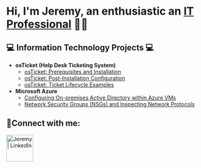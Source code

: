 <h1>Hi, I'm Jeremy, an enthusiastic an <a href="https://linkedin.com/in/jeremyhilltech">IT Professional</a> 👨‍💻</h1>

<h2>💻 Information Technology Projects 💻</h2>

- <b>osTicket (Help Desk Ticketing System)</b>
  - [osTicket: Prerequisites and Installation](https://github.com/jeremyhilltech/osticket-prereqs)
  - [osTicket: Post-Installation Configuration](https://github.com/jeremyhilltech/post-install-config)
  - [osTicket: Ticket Lifecycle Examples](https://github.com/jeremyhilltech/ticket-lifecycle)
- <b>Microsoft Azure</b>
  - [Configuring On-premises Active Directory within Azure VMs](https://github.com/jeremyhilltech/configure-ad)
  - [Network Security Groups (NSGs) and Inspecting Network Protocols](https://github.com/jeremyhilltech/azure-network-protocols)

<h2>🤳Connect with me:</h2>

[<img align="left" alt="Jeremy | LinkedIn" width="70px" src="https://i.imgur.com/RIefvk9.png" />][linkedin]

[linkedin]: https://linkedin.com/in/jeremyhilltech
